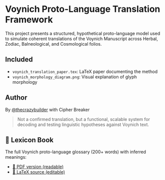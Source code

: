 # Voynich Proto-Language Translation Framework

This project presents a structured, hypothetical proto-language model used to simulate coherent translations of the Voynich Manuscript across Herbal, Zodiac, Balneological, and Cosmological folios.

## Included
- `voynich_translation_paper.tex`: LaTeX paper documenting the method
- `voynich_morphology_diagram.png`: Visual explanation of glyph morphology

## Author
By [@thecrazybuilder](https://github.com/thecrazybuilder) with Cipher Breaker

> Not a confirmed translation, but a functional, scalable system for decoding and testing linguistic hypotheses against Voynich text.

## 📘 Lexicon Book

The full Voynich proto-language glossary (200+ words) with inferred meanings:

- [📄 PDF version (readable)](./voynich_lexicon_book_inferred.pdf)
- [📄 LaTeX source (editable)](./voynich_lexicon_book_inferred.tex)
